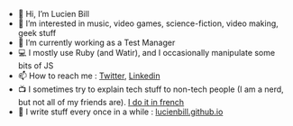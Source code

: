 - 👋 Hi, I’m Lucien Bill
- 👀 I’m interested in music, video games, science-fiction, video making, geek stuff
- 🔧 I’m currently working as a Test Manager
- 💻 I mostly use Ruby (and Watir), and I occasionally manipulate some bits of JS
- 📫 How to reach me : [Twitter](https://twitter.com/BillyTheTroll/), [Linkedin](https://www.linkedin.com/in/lucien-bill-3906b043/)
- 📺 I sometimes try to explain tech stuff to non-tech people (I am a nerd, but not all of my friends are). [I do it in french](https://www.youtube.com/playlist?list=PLQrou-2CKEzX1dGIGcXyeIa6UkyHWPqJl)
- 📖 I write stuff every once in a while : [lucienbill.github.io](https://lucienbill.github.io/)

<!---
lucienbill/lucienbill is a ✨ special ✨ repository because its `README.md` (this file) appears on your GitHub profile.
You can click the Preview link to take a look at your changes.
--->
